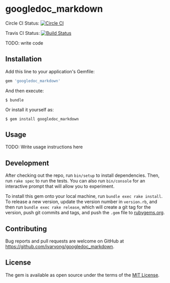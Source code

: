 # googledoc_markdown

Circle CI Status: [![Circle CI](https://circleci.com/gh/ivarvong/googledoc_markdown.svg?style=svg)](https://circleci.com/gh/ivarvong/googledoc_markdown)

Travis CI Status: [![Build Status](https://travis-ci.org/ivarvong/googledoc_markdown.svg?branch=master)](https://travis-ci.org/ivarvong/googledoc_markdown)

TODO: write code

## Installation

Add this line to your application's Gemfile:

```ruby
gem 'googledoc_markdown'
```

And then execute:

    $ bundle

Or install it yourself as:

    $ gem install googledoc_markdown

## Usage

TODO: Write usage instructions here

## Development

After checking out the repo, run `bin/setup` to install dependencies. Then, run `rake spec` to run the tests. You can also run `bin/console` for an interactive prompt that will allow you to experiment.

To install this gem onto your local machine, run `bundle exec rake install`. To release a new version, update the version number in `version.rb`, and then run `bundle exec rake release`, which will create a git tag for the version, push git commits and tags, and push the `.gem` file to [rubygems.org](https://rubygems.org).

## Contributing

Bug reports and pull requests are welcome on GitHub at https://github.com/ivarvong/googledoc_markdown.


## License

The gem is available as open source under the terms of the [MIT License](http://opensource.org/licenses/MIT).


